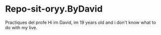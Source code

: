 # Repo-sit-oryy.ByDavid
 Practiques del profe
Hi im David, im 19 years old and i don't know what to do with my live.